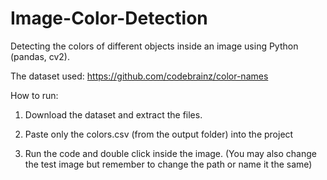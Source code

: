 # Image-Color-Detection

Detecting the colors of different objects inside an image using Python (pandas, cv2).

The dataset used: https://github.com/codebrainz/color-names

How to run:


1) Download the dataset and extract the files.


2) Paste only the colors.csv (from the output folder) into the project


3) Run the code and double click inside the image. (You may also change the test image but remember to change the path or name it the same)

